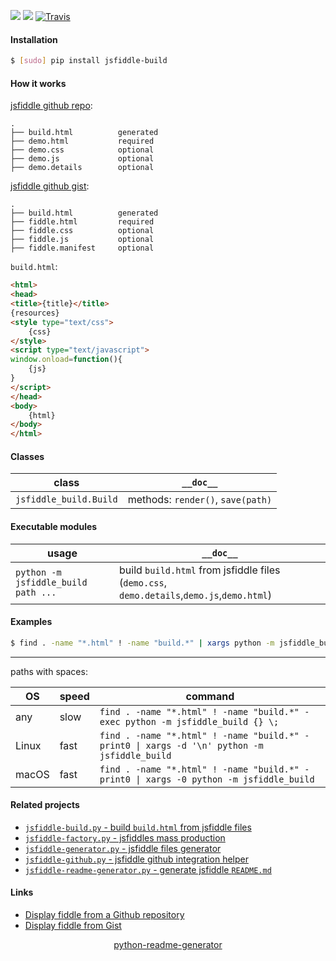 <!--
https://pypi.org/project/readme-generator/
https://pypi.org/project/python-readme-generator/
-->

[![](https://img.shields.io/pypi/pyversions/jsfiddle-build.svg?longCache=True)](https://pypi.org/project/jsfiddle-build/)
[![](https://img.shields.io/pypi/v/jsfiddle-build.svg?maxAge=3600)](https://pypi.org/project/jsfiddle-build/)
[![Travis](https://api.travis-ci.org/looking-for-a-job/jsfiddle-build.py.svg?branch=master)](https://travis-ci.org/looking-for-a-job/jsfiddle-build.py/)

#### Installation
```bash
$ [sudo] pip install jsfiddle-build
```

#### How it works
[jsfiddle github repo](https://docs.jsfiddle.net/github-integration/untitled-1):
```
.
├── build.html          generated
├── demo.html           required
├── demo.css            optional
├── demo.js             optional
├── demo.details        optional
```

[jsfiddle github gist](https://docs.jsfiddle.net/github-integration/untitled):
```
.
├── build.html          generated
├── fiddle.html         required
├── fiddle.css          optional
├── fiddle.js           optional
├── fiddle.manifest     optional
```


`build.html`:
```html
<html>
<head>
<title>{title}</title>
{resources}
<style type="text/css">
    {css}
</style>
<script type="text/javascript">
window.onload=function(){
    {js}
}
</script>
</head>
<body>
    {html}
</body>
</html>
```

#### Classes
class|`__doc__`
-|-
`jsfiddle_build.Build` |methods: `render()`, `save(path)`

#### Executable modules
usage|`__doc__`
-|-
`python -m jsfiddle_build path ...` |build `build.html` from jsfiddle files (`demo.css`, `demo.details`,`demo.js`,`demo.html`)

#### Examples
```bash
$ find . -name "*.html" ! -name "build.*" | xargs python -m jsfiddle_build
```

---
paths with spaces:

OS|speed|command
-|-|-
any|slow|`find . -name "*.html" ! -name "build.*" -exec python -m jsfiddle_build {} \;`
Linux|fast|`find . -name "*.html" ! -name "build.*" -print0 \| xargs -d '\n' python -m jsfiddle_build`
macOS|fast|`find . -name "*.html" ! -name "build.*" -print0 \| xargs -0 python -m jsfiddle_build`

#### Related projects
+   [`jsfiddle-build.py` - build `build.html` from jsfiddle files](https://pypi.org/project/jsfiddle-build/)
+   [`jsfiddle-factory.py` - jsfiddles mass production](https://pypi.org/project/jsfiddle-build/)
+   [`jsfiddle-generator.py` - jsfiddle files generator](https://pypi.org/project/jsfiddle-generator/)
+   [`jsfiddle-github.py` - jsfiddle github integration helper](https://pypi.org/project/jsfiddle-github/)
+   [`jsfiddle-readme-generator.py` - generate jsfiddle `README.md`](https://pypi.org/project/jsfiddle-readme-generator/)

#### Links
+   [Display fiddle from a Github repository](https://docs.jsfiddle.net/github-integration/untitled-1)
+   [Display fiddle from Gist](https://docs.jsfiddle.net/github-integration/untitled)

<p align="center">
    <a href="https://pypi.org/project/python-readme-generator/">python-readme-generator</a>
</p>